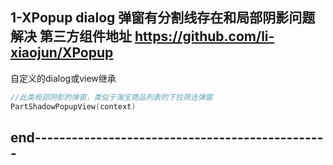 ## 1-XPopup dialog 弹窗有分割线存在和局部阴影问题解决  第三方组件地址 https://github.com/li-xiaojun/XPopup

自定义的dialog或view继承
``` kotlin
//此类局部阴影的弹窗，类似于淘宝商品列表的下拉筛选弹窗
PartShadowPopupView(context)
```
## end------------------------------------------------
